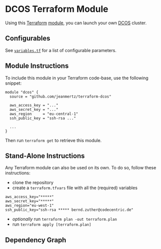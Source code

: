 # DCOS Terraform Module

Using this [Terraform][] [module][], you can launch your own [DCOS][] cluster.

## Configurables

See [`variables.tf`](variables.tf) for a list of configurable parameters.

[Terraform]: https://www.terraform.io
[module]: https://www.terraform.io/docs/modules/index.html
[DCOS]: https://mesosphere.com/learn/

## Module Instructions

To include this module in your Terraform code-base, use the following snippet:

```hcl
module "dcos" {
  source = "github.com/jeanmertz/terraform-dcos"

  aws_access_key = "..."
  aws_secret_key = "..."
  aws_region     = "eu-central-1"
  ssh_public_key = "ssh-rsa ..."

  ...
}
```

Then run `terraform get` to retrieve this module.

## Stand-Alone Instructions

Any Terraform module can also be used on its own. To do so, follow these
instructions:

* clone the repository
* create a `terraform.tfvars` file with all the (required) variables
```vim
aws_access_key="*****"
aws_secret_key="*****"
aws_region="eu-west-1"
ssh_public_key="ssh-rsa ***** bernd.zuther@codecentric.de"
```
* *optionally* run `terraform plan -out terraform.plan`
* run `terraform apply [terraform.plan]`

## Dependency Graph
